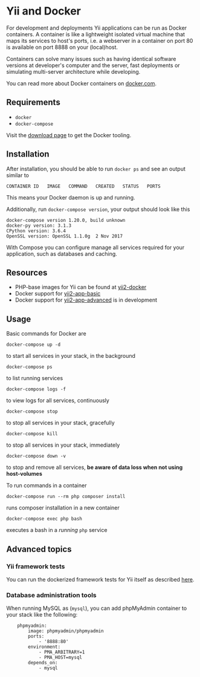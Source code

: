 Yii and Docker
==============

For development and deployments Yii applications can be run as Docker containers. A container is like a lightweight isolated virtual machine that maps its services to host's ports, i.e. a webserver in a container on port 80 is available on port 8888 on your (local)host. 

Containers can solve many issues such as having identical software versions at developer's computer and the server, fast deployments or simulating multi-server architecture while developing.

You can read more about Docker containers on [docker.com](https://www.docker.com/why-docker).

## Requirements

- `docker`
- `docker-compose`

Visit the [download page](https://www.docker.com/products/container-runtime) to get the Docker tooling.

## Installation

After installation, you should be able to run `docker ps` and see an output similar to

```
CONTAINER ID   IMAGE   COMMAND   CREATED   STATUS   PORTS
```

This means your Docker daemon is up and running.

Additionally, run `docker-compose version`, your output should look like this

```
docker-compose version 1.20.0, build unknown
docker-py version: 3.1.3
CPython version: 3.6.4
OpenSSL version: OpenSSL 1.1.0g  2 Nov 2017
```

With Compose you can configure manage all services required for your application, such as databases and caching.

## Resources

- PHP-base images for Yii can be found at [yii2-docker](https://github.com/yiisoft/yii2-docker)
- Docker support for [yii2-app-basic](https://github.com/yiisoft/yii2-app-basic#install-with-docker)
- Docker support for [yii2-app-advanced](https://github.com/yiisoft/yii2-app-advanced/pull/347) is in development

## Usage

Basic commands for Docker are

    docker-compose up -d
    
to start all services in your stack, in the background

    docker-compose ps
    
to list running services

    docker-compose logs -f
    
to view logs for all services, continuously

    docker-compose stop
    
to stop all services in your stack, gracefully

    docker-compose kill
    
to stop all services in your stack, immediately

    docker-compose down -v
    
to stop and remove all services, **be aware of data loss when not using host-volumes**

To run commands in a container

    docker-compose run --rm php composer install
    
runs composer installation in a new container

    docker-compose exec php bash
    
executes a bash in a *running* `php` service


## Advanced topics

### Yii framework tests

You can run the dockerized framework tests for Yii itself as described [here](https://github.com/yiisoft/yii2/blob/master/tests/README.md#dockerized-testing).

### Database administration tools

When running MySQL as (`mysql`), you can add phpMyAdmin container to your stack like the following:

```
    phpmyadmin:
        image: phpmyadmin/phpmyadmin
        ports:
            - '8888:80'
        environment:
            - PMA_ARBITRARY=1
            - PMA_HOST=mysql
        depends_on:
            - mysql
```
